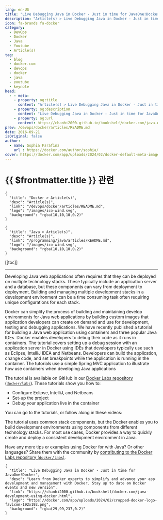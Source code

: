 ```yaml
---
lang: en-US
title: "Live Debugging Java in Docker - Just in time for JavaOne!Docker"
description: "Article(s) > Live Debugging Java in Docker - Just in time for JavaOne!Docker"
icon: fa-brands fa-docker
category:
  - DevOps
  - Docker
  - Java
  - Youtube
  - Article(s)
tag:
  - blog
  - docker.com
  - devops
  - docker
  - java
  - youtube
  - keynote
head:
  - - meta:
    - property: og:title
      content: "Article(s) > Live Debugging Java in Docker - Just in time for JavaOne!Docker"
    - property: og:description
      content: "Live Debugging Java in Docker - Just in time for JavaOne!Docker"
    - property: og:url
      content: https://chanhi2000.github.io/bookshelf/docker.com/java-development-using-docker.html
prev: /devops/docker/articles/README.md
date: 2016-09-21
isOriginal: false
author:
  - name: Sophia Parafina
    url : https://docker.com/author/sophia/
cover: https://docker.com/app/uploads/2024/02/docker-default-meta-image-1110x583.png
---
```


# {{ $frontmatter.title }} 관련

```component VPCard
{
  "title": "Docker > Article(s)",
  "desc": "Article(s)",
  "link": "/devops/docker/articles/README.md",
  "logo": "/images/ico-wind.svg",
  "background": "rgba(10,10,10,0.2)"
}
```

```component VPCard
{
  "title": "Java > Article(s)",
  "desc": "Article(s)",
  "link": "/programming/java/articles/README.md",
  "logo": "/images/ico-wind.svg",
  "background": "rgba(10,10,10,0.2)"
}
```

[[toc]]

---

<SiteInfo
  name="Live Debugging Java in Docker - Just in time for JavaOne!Docker"
  desc="Learn from Docker experts to simplify and advance your app development and management with Docker. Stay up to date on Docker events and new version"
  url="https://docker.com/blog/java-development-using-docker"
  logo="https://docker.com/app/uploads/2024/02/cropped-docker-logo-favicon-192x192.png"
  preview="https://docker.com/app/uploads/2024/02/docker-default-meta-image-1110x583.png"/>

Developing Java web applications often requires that they can be deployed on multiple technology stacks. These typically include an application server and a database, but these components can vary from deployment to deployment. Building and managing multiple development stacks in a development environment can be a time consuming task often requiring unique configurations for each stack.

Docker can simplify the process of building and maintaining develop environments for Java web applications by building custom images that application developers can create on demand and use for development, testing and debugging applications. We have recently published a tutorial for building a Java web application using containers and three popular Java IDEs. Docker enables developers to debug their code as it runs in containers. The tutorial covers setting up a debug session with an application server in Docker using IDEs that developers typically use such as Eclipse, IntelliJ IDEA and Netbeans. Developers can build the application, change code, and set breakpoints while the application is running in the container. The tutorials use a simple Spring MVC application to illustrate how use containers when developing Java applications

The tutorial is available on GitHub in our [Docker Labs repository (<VPIcon icon="iconfont icon-github"/>`docker/labs`)](https://github.com/docker/labs/tree/master/developer-tools/java-debugging). These tutorials show you how to:

- Configure Eclipse, IntelliJ, and Netbeans
- Set-up the project
- Debug your application live in the container

You can go to the tutorials, or follow along in these videos:

<VidStack src="youtube/Gnmhd9f0GDI" />

<VidStack src="youtube/sz5Zv5QQ5ek" />

<VidStack src="youtube/L-o6wx8JwRA" />

The tutorial uses common stack components, but the Docker enables you to build development environments using components from different technology stacks. For most use cases, Docker provides a way to quickly create and deploy a consistent development environment in Java.

Have any more tips or examples using Docker for with Java? Or other languages? Share them with the community by [contributing to the Docker Labs repository (<VPIcon icon="iconfont icon-github"/>`docker/labs`)](https://github.com/docker/labs/blob/master/contribute.md).

<!-- TODO: add ARTICLE CARD -->
```component VPCard
{
  "title": "Live Debugging Java in Docker - Just in time for JavaOne!Docker",
  "desc": "Learn from Docker experts to simplify and advance your app development and management with Docker. Stay up to date on Docker events and new version",
  "link": "https://chanhi2000.github.io/bookshelf/docker.com/java-development-using-docker.html",
  "logo": "https://docker.com/app/uploads/2024/02/cropped-docker-logo-favicon-192x192.png",
  "background": "rgba(29,99,237,0.2)"
}
```
